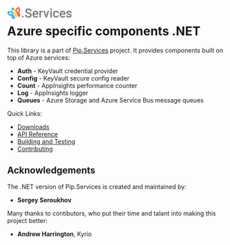 # <img src="https://github.com/pip-services/pip-services/raw/master/design/Logo.png" alt="Pip.Services Logo" style="max-width:30%"> <br/> Azure specific components .NET

This library is a part of [Pip.Services](https://github.com/pip-services/pip-services) project.
It provides components built on top of Azure services:

- **Auth** - KeyVault credential provider
- **Config** - KeyVault secure config reader
- **Count** - AppInsights performance counter
- **Log** - AppInsights logger
- **Queues** - Azure Storage and Azure Service Bus message queues

Quick Links:

* [Downloads](https://github.com/pip-services-dotnet/pip-services-azure-dotnet/blob/master/doc/Downloads.md)
* [API Reference](https://rawgit.com/pip-services-dotnet/pip-services-azure-dotnet/master/doc/api/index.html)
* [Building and Testing](https://github.com/pip-services-dotnet/pip-services-azure-dotnet/blob/master/doc/Development.md)
* [Contributing](https://github.com/pip-services-dotnet/pip-services-azure-dotnet/blob/master/doc/Development.md/#contrib)

## Acknowledgements

The .NET version of Pip.Services is created and maintained by:
- **Sergey Seroukhov**

Many thanks to contibutors, who put their time and talant into making this project better:
- **Andrew Harrington**, Kyrio
